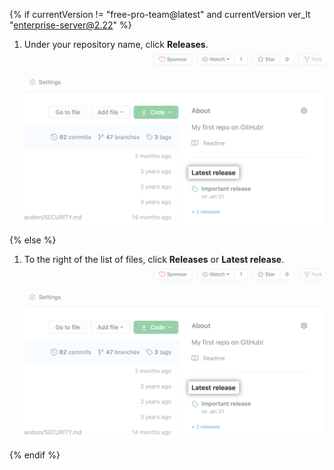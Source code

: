 {% if currentVersion != "free-pro-team@latest" and currentVersion ver_lt "enterprise-server@2.22" %}

1. Under your repository name, click **Releases**. ![Releases tab](/assets/images/help/releases/release-link.png)

{% else %}

1. To the right of the list of files, click **Releases** or **Latest release**. ![Releases section in right-hand sidebar](/assets/images/help/releases/release-link.png)

{% endif %}
